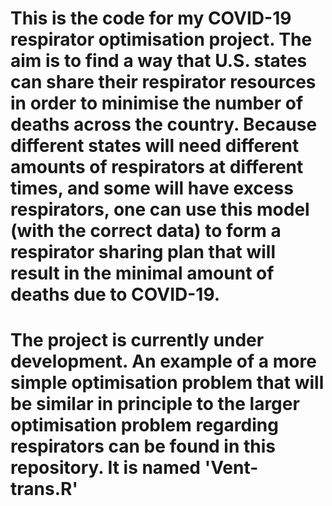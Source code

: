 # This is the code for my COVID-19 respirator optimisation project. The aim is to find a way that U.S. states can share their respirator resources in order to minimise the number of deaths across the country. Because different states will need different amounts of respirators at different times, and some will have excess respirators, one can use this model (with the correct data) to form a respirator sharing plan that will result in the minimal amount of deaths due to COVID-19.

# The project is currently under development. An example of a more simple optimisation problem that will be similar in principle to the larger optimisation problem regarding respirators can be found in this repository. It is named 'Vent-trans.R'
